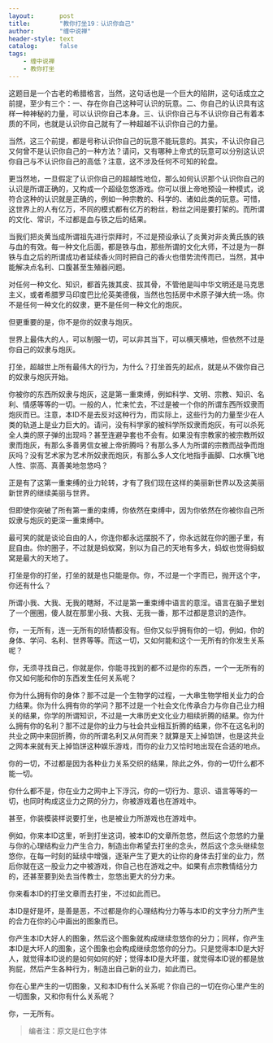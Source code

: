 ```yaml
---
layout:       post
title:        "教你打坐19：认识你自己"
author:       "缠中说禅"
header-style: text
catalog:      false
tags:
    - 缠中说禅
    - 教你打坐
---
```


这题目是一个古老的希腊格言，当然，这句话也是一个巨大的陷阱，这句话成立之前提，至少有三个：一、存在你自己这种可认识的玩意。二、你自己的认识具有这样一种神秘的力量，可以认识你自己本身。三、认识你自己与不认识你自己有着本质的不同，也就是认识你自己就有了一种超越不认识你自己的力量。



当然，这三个前提，都是号称认识你自己的玩意不能玩意的。其实，不认识你自己又何曾不是认识你自己的一种方法？请问，又有哪种上帝式的玩意可以分别这认识你自己与不认识你自己的高低？注意，这不涉及任何不可知的轮盘。



更当然地，一旦假定了认识你自己的超越性地位，那么如何认识那个认识你自己的认识是所谓正确的，又构成一个超级忽悠游戏。你可以很上帝地预设一种模式，说符合这种的认识就是正确的，例如一种宗教的、科学的、诸如此类的玩意。可惜，这世界上的人有亿万，不同的模式都有亿万的粉丝，粉丝之间是要打架的。而所谓的文化、常识，不过都是血与铁之后的结果。



当我们把炎黄当成所谓祖先进行崇拜时，不过是预设承认了炎黄对非炎黄氏族的铁与血的有效。每一种文化后面，都是铁与血，那些所谓的文化大师，不过是为一群铁与血之后的所谓成功者延续香火同时把自己的香火也借势流传而已，当然，其中能解决点名利、口腹甚至生殖器问题。



对任何一种文化、知识，都首先拨其皮、拔其骨，不管他是叫中华文明还是马克思主义，或者希腊罗马印度巴比伦英美德俄，当然也包括房中术原子弹大统一场。你不是任何一种文化的奴隶，更不是任何一种文化的炮灰。



但更重要的是，你不是你的奴隶与炮灰。



世界上最伟大的人，可以制服一切，可以非其当下，可以横天横地，但依然不过是你自己的奴隶与炮灰。



打坐，超越世上所有最伟大的行为，为什么？打坐首先的起点，就是从不做你自己的奴隶与炮灰开始。



你被你的东西所奴隶与炮灰，这是第一重束缚，例如科学、文明、宗教、知识、名利、情感等等的一切。一般的人，忙来忙去，不过是被一个你的所谓东西所奴隶而炮灰而已。注意，本ID不是去反对这种行为，而实际上，这些行为的力量至少在人类的轨道上是业力巨大的。请问，没有科学家的被科学所奴隶而炮灰，有可以杀死全人类的原子弹的出现吗？甚至连避孕套也不会有。如果没有宗教家的被宗教所奴隶而炮灰，有那么多善男信女被上帝折腾吗？有那么多人为所谓的宗教而战争而炮灰吗？没有艺术家为艺术所奴隶而炮灰，有那么多人文化地指手画脚、口水横飞地人性、崇高、真善美地忽悠吗？



正是有了这第一重束缚的业力轮转，才有了我们现在这样的美丽新世界以及这美丽新世界的继续美丽与世界。



但即使你突破了所有第一重的束缚，你依然在束缚中，因为你依然在你被你自己所奴隶与炮灰的更深一重束缚中。



最可笑的就是谈论自由的人，你连你都永远摆脱不了，你永远就在你的圈子里，有屁自由。你的圈子，不过就是蚂蚁窝，别以为自己的天地有多大，蚂蚁也觉得蚂蚁窝是最大的天地了。



打坐是你的打坐，打坐的就是也只能是你。你，不过是一个字而已，抛开这个字，你还有什么？



所谓小我、大我、无我的瞎掰，不过是第一重束缚中语言的意淫。语言在脑子里划了一个圈圈，傻人就在那里小我、大我、无我一番，那不过都是意识的造作。



你，一无所有，连一无所有的矫情都没有。但你又似乎拥有你的一切，例如，你的身体、学问、名利、世界等等。而这一切，又如何能和这个一无所有的你发生关系呢？



你，无须寻找自己，你就是你，你能寻找到的都不过是你的东西，一个一无所有的你又如何能和你的东西发生任何关系呢？



你为什么拥有你的身体？那不过是一个生物学的过程，一大串生物学相关业力的合力结果。你为什么拥有你的学问？那不过是一个社会文化传承合力与你自己业力相关的结果，你学的所谓知识，不过是一大串历史文化业力相续折腾的结果。你为什么拥有你的名利？那不过是你的业力与社会共业相互折腾的结果，你不在这名利的共业之网中来回折腾，你的所谓名利又从何而来？就算是天上掉馅饼，也是这共业之网本来就有天上掉馅饼这种娱乐游戏，而你的业力又恰时地出现在合适的地点。



你的一切，不过都是因为各种业力关系交织的结果，除此之外，你的一切什么都不能一切。



你什么都不是，你在业力之网中上下浮沉，你的一切行为、意识、语言等等的一切，也同时构成这业力之网的分力，你被游戏着也在游戏中。



甚至，你装模装样说要打坐，也是被业力所游戏也在游戏中。



例如，你来本ID这里，听到打坐这词，被本ID的文章所忽悠，然后这个忽悠的力量与你的心理结构业力产生合力，制造出你希望去打坐的念头，然后这个念头继续忽悠你，在每一时刻的延续中增强，逐渐产生了更大的让你的身体去打坐的业力，然后你就在这一股业力之中被游戏，你自己也在游戏之中。如果有点宗教情结分力的，还甚至要到处去当传教士，忽悠出更大的分力来。



你来看本ID的打坐文章而去打坐，不过如此而已。



本ID是好是坏，是善是恶，不过都是你的心理结构分力等与本ID的文字分力所产生的合力在你的心中画出的图象而已。



你产生本ID大好人的图象，然后这个图象就构成继续忽悠你的分力；同样，你产生本ID是大坏人的图象，这个图象也会构成继续忽悠你的分力。只是觉得本ID是大好人，就觉得本ID说的是如何如何的好；觉得本ID是大坏蛋，就觉得本ID说的都是放狗屁，然后产生各种行为，制造出自己新的业力，如此而已。



你在心里产生的一切图象，又和本ID有什么关系呢？你自己的一切在你心里产生的一切图象，又和你有什么关系呢？



你，一无所有。



> 编者注：原文是红色字体
